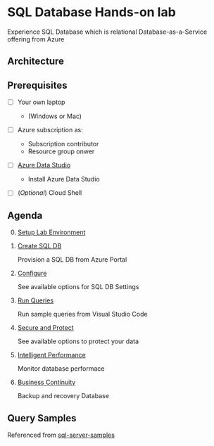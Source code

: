 # SQL Database Hands-on lab

Experience SQL Database which is relational Database-as-a-Service offering from Azure

## Architecture

## Prerequisites

- [ ] Your own laptop
    * (Windows or Mac)

- [ ] Azure subscription as:
    * Subscription contributor 
    * Resource group onwer

- [ ] [Azure Data Studio](https://docs.microsoft.com/en-us/sql/azure-data-studio/download?view=sql-server-2017)
    * Install Azure Data Studio

- [ ] (_Optional_) Cloud Shell

## Agenda

00. [Setup Lab Environment](00.CreateLabEnv.md)

01. [Create SQL DB](01.CreateSQLDB.md)

    Provision a SQL DB from Azure Portal

02. [Configure](02.ConfigureDatabase.md)

    See available options for SQL DB Settings

03. [Run Queries](03.RunQueries.md)

    Run sample queries from Visual Studio Code

04. [Secure and Protect](04.SecureProtect.md)

    See available options to protect your data

05. [Intelligent Performance](05.IntelligentPerformance.md)

    Monitor database performace

06. [Business Continuity](06.BusinessContinuity.md)

    Backup and recovery Database


## Query Samples

Referenced from [sql-server-samples](https://github.com/Microsoft/sql-server-samples)